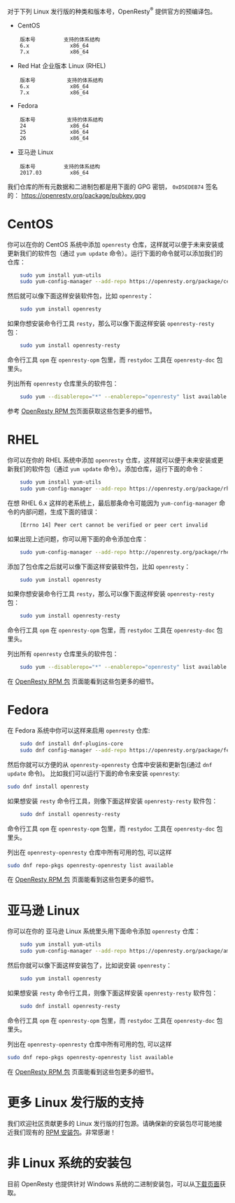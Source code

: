 <!---
    @title         OpenResty® Linux 包
--->

对于下列 Linux 发行版的种类和版本号，OpenResty<sup>&reg;</sup> 提供官方的预编译包。

* CentOS

```
    版本号         支持的体系结构
    6.x             x86_64
    7.x             x86_64
```

* Red Hat 企业版本 Linux (RHEL)

```
    版本号          支持的体系结构
    6.x             x86_64
    7.x             x86_64
```

* Fedora

```
    版本号          支持的体系结构
    24              x86_64
    25              x86_64
    26              x86_64
```

* 亚马逊 Linux

```
    版本号         支持的体系结构
    2017.03         x86_64
```

我们仓库的所有元数据和二进制包都是用下面的 GPG 密钥， `0xD5EDEB74` 签名的：
https://openresty.org/package/pubkey.gpg

# CentOS

你可以在你的 CentOS 系统中添加 `openresty` 仓库，这样就可以便于未来安装或更新我们的软件包（通过 `yum update` 命令）。运行下面的命令就可以添加我们的仓库：

```bash
    sudo yum install yum-utils
    sudo yum-config-manager --add-repo https://openresty.org/package/centos/openresty.repo
```

然后就可以像下面这样安装软件包，比如 `openresty`：

```bash
    sudo yum install openresty
```

如果你想安装命令行工具 `resty`，那么可以像下面这样安装 `openresty-resty` 包：

```bash
    sudo yum install openresty-resty
```

命令行工具 `opm` 在 `openresty-opm` 包里，而 `restydoc` 工具在
`openresty-doc` 包里头。

列出所有 `openresty` 仓库里头的软件包：

```bash
    sudo yum --disablerepo="*" --enablerepo="openresty" list available
```

参考 [OpenResty RPM 包](rpm-packages.html)页面获取这些包更多的细节。

# RHEL

你可以在你的 RHEL 系统中添加 `openresty` 仓库，这样就可以便于未来安装或更新我们的软件包（通过 `yum update` 命令）。添加仓库，运行下面的命令：

```bash
    sudo yum install yum-utils
    sudo yum-config-manager --add-repo https://openresty.org/package/rhel/openresty.repo
```

在想 RHEL 6.x 这样的老系统上，最后那条命令可能因为 `yum-config-manager` 命令的内部问题，生成下面的错误：

```
    [Errno 14] Peer cert cannot be verified or peer cert invalid
```

如果出现上述问题，你可以用下面的命令添加仓库：


```bash
    sudo yum-config-manager --add-repo http://openresty.org/package/rhel/openresty.repo
```

添加了包仓库之后就可以像下面这样安装软件包，比如 `openresty`：

```bash
    sudo yum install openresty
```

如果你想安装命令行工具 `resty`，那么可以像下面这样安装 `openresty-resty` 包：

```bash
    sudo yum install openresty-resty
```

命令行工具 `opm` 在 `openresty-opm` 包里，而 `restydoc` 工具在
`openresty-doc` 包里头。

列出所有 `openresty` 仓库里头的软件包：

```bash
    sudo yum --disablerepo="*" --enablerepo="openresty" list available
```

在 [OpenResty RPM 包](rpm-packages.html) 页面能看到这些包更多的细节。

# Fedora

在 Fedora 系统中你可以这样来启用 `openresty` 仓库:

```bash
    sudo dnf install dnf-plugins-core
    sudo dnf config-manager --add-repo https://openresty.org/package/fedora/openresty.repo
```

然后你就可以方便的从 `openresty-openresty` 仓库中安装和更新包(通过 `dnf update` 命令)。 比如我们可以运行下面的命令来安装 `openresty`:

```bash
sudo dnf install openresty
```

如果想安装 `resty` 命令行工具，则像下面这样安装 `openresty-resty` 软件包：

```bash
    sudo dnf install openresty-resty
```

命令行工具 `opm` 在 `openresty-opm` 包里，而 `restydoc` 工具在
`openresty-doc` 包里头。

列出在 `openresty-openresty` 仓库中所有可用的包, 可以这样

```bash
sudo dnf repo-pkgs openresty-openresty list available
```

在 [OpenResty RPM 包](rpm-packages.html) 页面能看到这些包更多的细节。

# 亚马逊 Linux

你可以在你的 亚马逊 Linux 系统里头用下面命令添加 `openresty` 仓库：

```bash
    sudo yum install yum-utils
    sudo yum-config-manager --add-repo https://openresty.org/package/amazon/openresty.repo
```

然后你就可以像下面这样安装包了，比如说安装 `openresty`：

```bash
    sudo yum install openresty
```

如果想安装 `resty` 命令行工具，则像下面这样安装 `openresty-resty` 软件包：

```bash
    sudo dnf install openresty-resty
```

命令行工具 `opm` 在 `openresty-opm` 包里，而 `restydoc` 工具在
`openresty-doc` 包里头。

列出在 `openresty-openresty` 仓库中所有可用的包, 可以这样

```bash
sudo dnf repo-pkgs openresty-openresty list available
```

在 [OpenResty RPM 包](rpm-packages.html) 页面能看到这些包更多的细节。

# 更多 Linux 发行版的支持

我们欢迎社区贡献更多的 Linux 发行版的打包源。请确保新的安装包尽可能地接近我们现有的 [RPM 安装包](rpm-packages.html)。非常感谢！

# 非 Linux 系统的安装包

目前 OpenResty 也提供针对 Windows 系统的二进制安装包，可以从[下载页面](download.html)获取。
